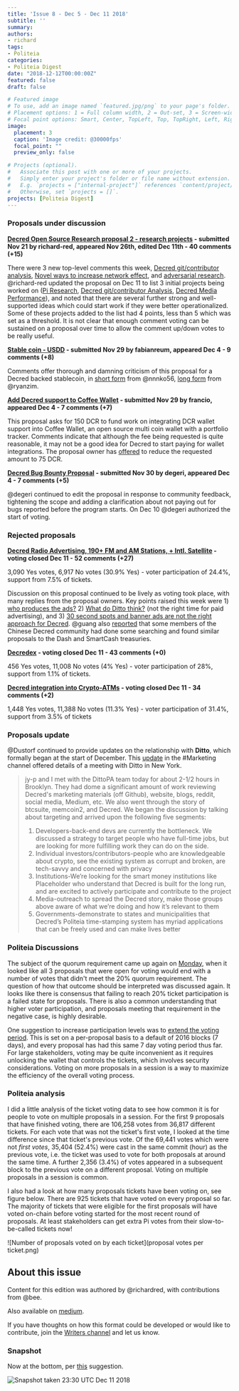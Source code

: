 ```yaml
---
title: 'Issue 8 - Dec 5 - Dec 11 2018'
subtitle: ''
summary: 
authors:
- richard
tags:
- Politeia
categories:
- Politeia Digest
date: "2018-12-12T00:00:00Z"
featured: false
draft: false

# Featured image
# To use, add an image named `featured.jpg/png` to your page's folder.
# Placement options: 1 = Full column width, 2 = Out-set, 3 = Screen-width
# Focal point options: Smart, Center, TopLeft, Top, TopRight, Left, Right, BottomLeft, Bottom, BottomRight
image:
  placement: 3
  caption: 'Image credit: @30000fps'
  focal_point: ""
  preview_only: false

# Projects (optional).
#   Associate this post with one or more of your projects.
#   Simply enter your project's folder or file name without extension.
#   E.g. `projects = ["internal-project"]` references `content/project/deep-learning/index.md`.
#   Otherwise, set `projects = []`.
projects: [Politeia Digest]
---
```



### Proposals under discussion

**[Decred Open Source Research proposal 2 - research projects](https://proposals.decred.org/proposals/5d9cfb07aefb338ba1b74f97de16ee651beabc851c7f2b5f790bd88aea23b3cb) - submitted Nov 21 by richard-red, appeared Nov 26th, edited Dec 11th - 40 comments (+15)**

There were 3 new top-level comments this week, [Decred git/contributor analysis](https://proposals.decred.org/proposals/5d9cfb07aefb338ba1b74f97de16ee651beabc851c7f2b5f790bd88aea23b3cb/comments/34), [Novel ways to increase network effect](https://proposals.decred.org/proposals/5d9cfb07aefb338ba1b74f97de16ee651beabc851c7f2b5f790bd88aea23b3cb/comments/30), and [adversarial research](https://proposals.decred.org/proposals/5d9cfb07aefb338ba1b74f97de16ee651beabc851c7f2b5f790bd88aea23b3cb/comments/29). @richard-red updated the proposal on Dec 11 to list 3 initial projects being worked on ([Pi Research](https://github.com/RichardRed0x/pi-research), [Decred git/contributor Analysis](https://github.com/degeri/decred_contributor_track), [Decred Media Performance](https://github.com/RichardRed0x/decred-media-tracker)), and noted that there are several further strong and well-supported ideas which could start work if they were better operationalized. Some of these projects added to the list had 4 points, less than 5 which was set as a threshold. It is not clear that enough comment voting can be sustained on a proposal over time to allow the comment up/down votes to be really useful.

**[Stable coin - USDD](https://proposals.decred.org/proposals/85fc65cef080cfc3564906fd3d488b827d74fc99bb29143ed8aa6c400b765be9) - submitted Nov 29 by fabianreum, appeared Dec 4 - 9 comments (+8)**

Comments offer thorough and damning criticism of this proposal for a Decred backed stablecoin, in [short form](https://proposals.decred.org/proposals/85fc65cef080cfc3564906fd3d488b827d74fc99bb29143ed8aa6c400b765be9/comments/2) from @nnnko56, [long form](https://proposals.decred.org/proposals/85fc65cef080cfc3564906fd3d488b827d74fc99bb29143ed8aa6c400b765be9/comments/7) from @ryanzim.

**[Add Decred support to Coffee Wallet](https://proposals.decred.org/proposals/45de9806c952c5ffc2fc6782fddbc74c852c26e3fb0e950144b92d75082c4731) - submitted Nov 29 by francio, appeared Dec 4 - 7 comments (+7)**

This proposal asks for 150 DCR to fund work on integrating DCR wallet support into Coffee Wallet, an open source multi coin wallet with a portfolio tracker. Comments indicate that although the fee being requested is quite reasonable, it may not be a good idea for Decred to start paying for wallet integrations. The proposal owner has [offered](https://proposals.decred.org/proposals/45de9806c952c5ffc2fc6782fddbc74c852c26e3fb0e950144b92d75082c4731/comments/7) to reduce the requested amount to 75 DCR.

**[Decred Bug Bounty Proposal](https://proposals.decred.org/proposals/d33a2667469b56942adf42453def6cc2292325251e4cf791e806939ea9efc9e1) - submitted Nov 30 by degeri, appeared Dec 4 - 7 comments (+5)**

@degeri continued to edit the proposal in response to community feedback, tightening the scope and adding a clarification about not paying out for bugs reported before the program starts. On Dec 10 @degeri authorized the start of voting.

### Rejected proposals

**[Decred Radio Advertising, 190+ FM and AM Stations, + Intl. Satellite](https://proposals.decred.org/proposals/7fe5d07a4ffff7dc6a83383018823d880b1c1db0a29305e74934817cf2b4e2ce) - voting closed Dec 11 - 52 comments (+27)**

3,090 Yes votes, 6,917 No votes (30.9% Yes) - voter participation of 24.4%, support from 7.5% of tickets.

Discussion on this proposal continued to be lively as voting took place, with many replies from the proposal owners. Key points raised this week were 1) [who produces the ads?](https://proposals.decred.org/proposals/7fe5d07a4ffff7dc6a83383018823d880b1c1db0a29305e74934817cf2b4e2ce/comments/26) 2) [What do Ditto think?](https://proposals.decred.org/proposals/7fe5d07a4ffff7dc6a83383018823d880b1c1db0a29305e74934817cf2b4e2ce/comments/27) (not the right time for paid advertising), and 3) [30 second spots and banner ads are not the right approach for Decred](https://proposals.decred.org/proposals/7fe5d07a4ffff7dc6a83383018823d880b1c1db0a29305e74934817cf2b4e2ce/comments/41). @guang also [reported](https://matrix.to/#/!MIGqWXfLFBwhipPKYL:decred.org/$154398138533998OTpmN:decred.org?via=decred.org&via=matrix.org&via=zettaport.com) that some members of the Chinese Decred community had done some searching and found similar proposals to the Dash and SmartCash treasuries. 

**[Decredex](https://proposals.decred.org/proposals/e78bc28631d0e682912e3ece25944481bf978b906ea44b1ed36470c0f48b27fc) - voting closed Dec 11 - 43 comments (+0)**

456 Yes votes, 11,008 No votes (4% Yes) - voter participation of 28%, support from 1.1% of tickets.

**[Decred integration into Crypto-ATMs](https://proposals.decred.org/proposals/bb7e19283d5c65fed598d5a2f4afcc2b5d2eab187b9cb84fc4304430f80b5ad1) - voting closed Dec 11 - 34 comments (+2)** 

1,448 Yes votes, 11,388 No votes (11.3% Yes) - voter participation of 31.4%, support from 3.5% of tickets

### Proposals update

@Dustorf continued to provide updates on the relationship with **Ditto**, which formally began at the start of December. This [update](https://matrix.to/#/!OfChXgczrIlpEZSFAv:decred.org/$154413732235771XIVBH:decred.org?via=decred.org&via=matrix.org) in the #Marketing channel offered details of a meeting with Ditto in New York.

> jy-p and I met with the DittoPA team today for about 2-1/2 hours in Brooklyn. They had dome a significant amount of work reviewing Decred's marketing materials (off Github), website, blogs, reddit, social media, Medium, etc. We also went through the story of btcsuite, memcoin2, and Decred. We began the discussion by talking about targeting and arrived upon the following five segments:
>
> 1. Developers-back-end devs are currently the bottleneck. We discussed a strategy to target people who have full-time jobs, but are looking for more fulfilling work they can do on the side.
> 2. Individual investors/contributors-people who are knowledgeable about crypto, see the existing system as corrupt and broken, are tech-savvy and concerned with privacy
> 3. Institutions-We’re looking for the smart money institutions like Placeholder who understand that Decred is built for the long run, and are excited to actively participate and contribute to the project
> 4. Media-outreach to spread the Decred story, make those groups above aware of what we’re doing and how it’s relevant to them
> 5. Governments-demonstrate to states and municipalities that Decred’s Politeia time-stamping system has myriad applications that can be freely used and can make lives better

### Politeia Discussions

The subject of the quorum requirement came up again on [Monday](https://matrix.to/#/!MIGqWXfLFBwhipPKYL:decred.org/$154441984138423wVwsu:decred.org?via=decred.org&via=matrix.org&via=zettaport.com), when it looked like all 3 proposals that were open for voting would end with a number of votes that didn't meet the 20% quorum requirement. The question of how that outcome should be interpreted was discussed again. It looks like there is consensus that failing to reach 20% ticket participation is a failed state for proposals. There is also a common understanding that higher voter participation, and proposals meeting that requirement in the negative case, is highly desirable.

One suggestion to increase participation levels was to [extend the voting period](https://matrix.to/#/!MIGqWXfLFBwhipPKYL:decred.org/$154444761038590icAyz:decred.org?via=decred.org&via=matrix.org&via=zettaport.com). This is set on a per-proposal basis to a default of 2016 blocks (7 days), and every proposal has had this same 7 day voting period thus far. For large stakeholders, voting may be quite inconvenient as it requires unlocking the wallet that controls the tickets, which involves security considerations. Voting on more proposals in a session is a way to maximize the efficiency of the overall voting process. 

### Politeia analysis

I did a little analysis of the ticket voting data to see how common it is for people to vote on multiple proposals in a session. For the first 9 proposals that have finished voting, there are 106,258 votes from 36,817 different tickets. For each vote that was not the ticket's first vote, I looked at the time difference since that ticket's previous vote. Of the 69,441 votes which were not *first votes*, 35,404 (52.4%) were cast in the same commit (hour) as the previous vote, i.e. the ticket was used to vote for both proposals at around the same time. A further 2,356 (3.4%) of votes appeared in a subsequent block to the previous vote on a different proposal. Voting on multiple proposals in a session is common.

I also had a look at how many proposals tickets have been voting on, see figure below. There are 925 tickets that have voted on every proposal so far. The majority of tickets that were eligible for the first proposals will have voted on-chain before voting started for the most recent round of proposals. At least stakeholders can get extra Pi votes from their slow-to-be-called tickets now!

![Number of proposals voted on by each ticket](proposal votes per ticket.png)



## About this issue

Content for this edition was authored by @richardred, with contributions from @bee.

Also available on [medium](https://medium.com/politeia-digest/issue-8-dec-5-dec-11-2018-23bb061a08a0).

If you have thoughts on how this format could be developed or would like to contribute, join the [Writers channel](https://matrix.to/#/!lbzTjhzNbIaDbuAxkS:decred.org) and let us know.

### Snapshot

Now at the bottom, per [this](https://www.reddit.com/r/decred/comments/a3kddv/issue_7_nov_28dec_4_2018_politeia_digest/eb8mzw6) suggestion. 

![Snapshot taken 23:30 UTC Dec 11 2018](008-snapshot.png)